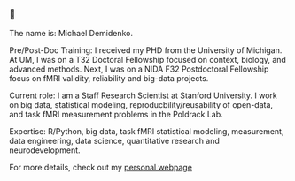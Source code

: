 ### 👋

The name is: Michael Demidenko. 

Pre/Post-Doc Training: I received my PHD from the University of Michigan. At UM, I was on a T32 Doctoral Fellowship focused on context, biology, and advanced methods. Next, I was on a NIDA F32 Postdoctoral Fellowship focus on fMRI validity, reliability and big-data projects. 

Current role: I am a Staff Research Scientist at Stanford University. I work on big data, statistical modeling, reproducbility/reusability of open-data, and task fMRI measurement problems in the Poldrack Lab. 

Expertise: R/Python, big data, task fMRI statistical modeling, measurement, data engineering, data science, quantitative research and neurodevelopment. 

For more details, check out my [personal webpage](https://www.michaeldemidenko.com)
